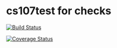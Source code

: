 # cs107test for checks
[![Build Status](https://travis-ci.org/ccli3896/cs107test.svg?branch=main)](https://travis-ci.org/ccli3896/cs107test.svg?branch=main)

[![Coverage Status](https://codecov.io/gh/ccli3896/cs107test/branch/main/graph/badge.svg)](https://codecov.io/gh/ccli3896/cs107test)